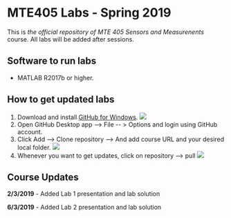 # MTE405 Labs - Spring 2019

This is *the official repository of MTE 405 Sensors and Measurenents* course. All labs will be added after sessions.
## Software to run labs

 - MATLAB R2017b or higher.
## How to get updated labs

 

 1. Download and install [GitHub for Windows](https://desktop.github.com/).
 ![](https://github.com/wbadry/MTE405/blob/master/images/GitHub%20For%20Windows%20Desktop.png)
 2. Open GitHub Desktop app --> File -- > Options and login using GitHub account.
 3. Click Add --> Clone repository --> And add course URL and your desired local folder.
 ![](https://github.com/wbadry/MTE405/blob/master/images/Clone%20Github.png)
4. Whenever you want to get updates, click on repository --> pull
![](https://github.com/wbadry/MTE405/blob/master/images/Pull%20update.png)


## Course Updates
**2/3/2019** - Added Lab 1 presentation and lab solution

**6/3/2019** - Added Lab 2 presentation and lab solution
